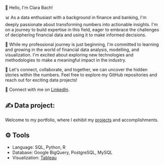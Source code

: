 
👋 Hello, I'm Clara Bach!

📊 As a data enthusiast with a background in finance and banking, I'm deeply passionate about transforming numbers into actionable insights. I'm on a journey to build expertise in this field, eager to embrace the challenges of deciphering financial data and using it to make informed decisions.

💼 While my professional journey is just beginning, I'm committed to learning and growing in the world of financial data analysis, modelling, and visualization. I'm excited about exploring new technologies and methodologies to make a meaningful impact in the industry.

🌟 Let's connect, collaborate, and together, we can uncover the hidden stories within the numbers. Feel free to explore my GitHub repositories and reach out for exciting data projects!

📧 Connect with me on [LinkedIn](http://www.linkedin.com/in/clarabach).

## ✍️ Data project: 
Welcome to my portfolio, where I exhibit my [projects](https://github.com/bachbaongan/Portfolio) and accomplishments.

## ⚙️ Tools

* Language: SQL, Python, R
* Database: Google BigQuery, PostgreSQL, MySQL
* Visualization: [Tableau](https://public.tableau.com/app/profile/clara.bach/vizzes)

